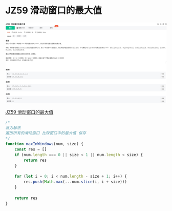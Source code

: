# JZ59 滑动窗口的最大值

![1](./img/JZ59%20滑动窗口的最大值.jpg)

[JZ59 滑动窗口的最大值](https://www.nowcoder.com/practice/1624bc35a45c42c0bc17d17fa0cba788?tpId=13&tqId=23458&ru=/exam/oj/ta&qru=/ta/coding-interviews/question-ranking&sourceUrl=%2Fexam%2Foj%2Fta%3FtpId%3D13)

```js
/* 
暴力解法
遍历所有的滑动窗口 比较窗口中的最大值 保存
*/
function maxInWindows(num, size) {
	const res = []
	if (num.length === 0 || size < 1 || num.length < size) {
		return res
	}

	for (let i = 0; i < num.length - size + 1; i++) {
		res.push(Math.max(...num.slice(i, i + size)))
	}

	return res
}
```
